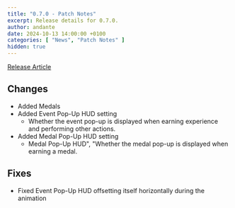 ```yaml
---
title: "0.7.0 - Patch Notes"
excerpt: Release details for 0.7.0.
author: andante
date: 2024-10-13 14:00:00 +0100
categories: [ "News", "Patch Notes" ]
hidden: true
---
```


[Release Article]()

## Changes

- Added Medals
- Added Event Pop-Up HUD setting
    - Whether the event pop-up is displayed when earning experience and performing other actions.
- Added Medal Pop-Up HUD setting
    - Medal Pop-Up HUD", "Whether the medal pop-up is displayed when earning a medal.

## Fixes

- Fixed Event Pop-Up HUD offsetting itself horizontally during the animation
